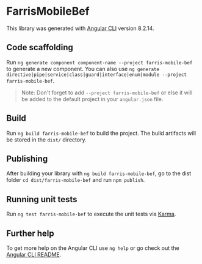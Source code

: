 # FarrisMobileBef

This library was generated with [Angular CLI](https://github.com/angular/angular-cli) version 8.2.14.

## Code scaffolding

Run `ng generate component component-name --project farris-mobile-bef` to generate a new component. You can also use `ng generate directive|pipe|service|class|guard|interface|enum|module --project farris-mobile-bef`.
> Note: Don't forget to add `--project farris-mobile-bef` or else it will be added to the default project in your `angular.json` file. 

## Build

Run `ng build farris-mobile-bef` to build the project. The build artifacts will be stored in the `dist/` directory.

## Publishing

After building your library with `ng build farris-mobile-bef`, go to the dist folder `cd dist/farris-mobile-bef` and run `npm publish`.

## Running unit tests

Run `ng test farris-mobile-bef` to execute the unit tests via [Karma](https://karma-runner.github.io).

## Further help

To get more help on the Angular CLI use `ng help` or go check out the [Angular CLI README](https://github.com/angular/angular-cli/blob/master/README.md).
